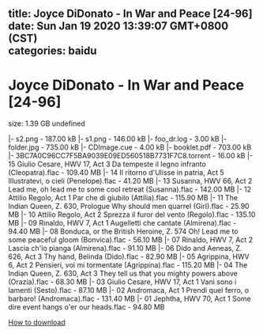 
title: Joyce DiDonato - In War and Peace [24-96]
date: Sun Jan 19 2020 13:39:07 GMT+0800 (CST)    
categories: baidu
---

# Joyce DiDonato - In War and Peace [24-96]
size: 1.39 GB
 undefined
 
|- s2.png - 187.00 kB
|- s1.png - 146.00 kB
|- foo_dr.log - 3.00 kB
|- folder.jpg - 735.00 kB
|- CDImage.cue - 4.00 kB
|- booklet.pdf - 703.00 kB
|- 3BC7A0C96CC7F5BA9039E09ED560518B7731F7C8.torrent - 16.00 kB
|- 15 Giulio Cesare, HWV 17, Act 3 Da tempeste il legno infranto (Cleopatra).flac - 109.40 MB
|- 14 Il ritorno d'Ulisse in patria, Act 5 Illustratevi, o cieli (Penelope).flac - 41.20 MB
|- 13 Susanna, HWV 66, Act 2 Lead me, oh lead me to some cool retreat (Susanna).flac - 142.00 MB
|- 12 Attilio Regolo, Act 1 Par che di giubilo (Attilia).flac - 115.90 MB
|- 11 The Indian Queen, Z. 630, Prologue Why should men quarrel (Girl).flac - 25.90 MB
|- 10 Attilio Regolo, Act 2 Sprezza il furor del vento (Regolo).flac - 135.10 MB
|- 09 Rinaldo, HWV 7, Act 1 Augelletti che cantate (Almirena).flac - 94.40 MB
|- 08 Bonduca, or the British Heroine, Z. 574 Oh! Lead me to some peaceful gloom (Bonvica).flac - 56.10 MB
|- 07 Rinaldo, HWV 7, Act 2 Lascia ch'io pianga (Almirena).flac - 91.10 MB
|- 06 Dido and Aeneas, Z. 626, Act 3 Thy hand, Belinda (Dido).flac - 82.90 MB
|- 05 Agrippina, HWV 6, Act 2 Pensieri, voi mi tormentate (Agrippina).flac - 115.20 MB
|- 04 The Indian Queen, Z. 630, Act 3 They tell us that you mighty powers above (Orazia).flac - 68.30 MB
|- 03 Giulio Cesare, HWV 17, Act 1 Vani sono i lamenti (Sesto).flac - 87.10 MB
|- 02 Andromaca, Act 1 Prendi quel ferro, o barbaro! (Andromaca).flac - 131.40 MB
|- 01 Jephtha, HWV 70, Act 1 Some dire event hangs o'er our heads.flac - 94.80 MB

[How to download](https://bpcam.bemobtrk.com/go/2ceec3aa-1ca2-46d6-b9ff-aaa5c184517c?jno=1909)